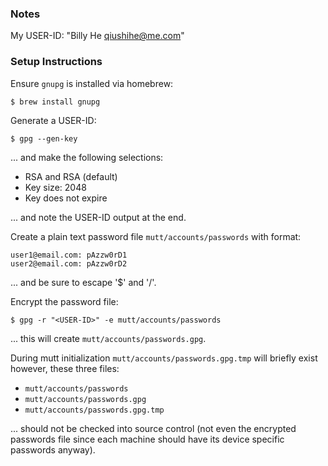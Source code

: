 ### Notes

My USER-ID: "Billy He <qiushihe@me.com>"

### Setup Instructions

Ensure `gnupg` is installed via homebrew:

```
$ brew install gnupg
```

Generate a USER-ID:

```
$ gpg --gen-key
```

... and make the following selections:

* RSA and RSA (default)
* Key size: 2048
* Key does not expire

... and note the USER-ID output at the end.

Create a plain text password file `mutt/accounts/passwords` with format:

```
user1@email.com: pAzzw0rD1
user2@email.com: pAzzw0rD2
```

... and be sure to escape '$' and '/'.

Encrypt the password file:

```
$ gpg -r "<USER-ID>" -e mutt/accounts/passwords
```

... this will create `mutt/accounts/passwords.gpg`.

During mutt initialization `mutt/accounts/passwords.gpg.tmp` will briefly exist however, these
three files:

* `mutt/accounts/passwords`
* `mutt/accounts/passwords.gpg`
* `mutt/accounts/passwords.gpg.tmp`

... should not be checked into source control (not even the encrypted passwords file since each
machine should have its device specific passwords anyway).

